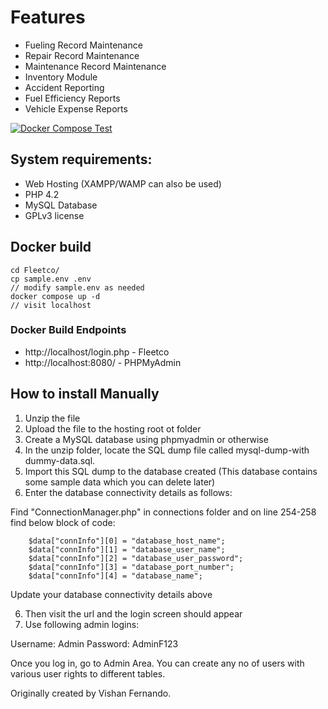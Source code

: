 # Features
* Fueling Record Maintenance
* Repair Record Maintenance
* Maintenance Record Maintenance
* Inventory Module
* Accident Reporting
* Fuel Efficiency Reports
* Vehicle Expense Reports


[![Docker Compose Test](https://github.com/tosin2013/Fleetco/actions/workflows/fleetcpo-test.yaml/badge.svg)](https://github.com/tosin2013/Fleetco/actions/workflows/fleetcpo-test.yaml)

## System requirements:
* Web Hosting (XAMPP/WAMP can also be used)
* PHP 4.2
* MySQL Database
* GPLv3 license

## Docker build
```
cd Fleetco/
cp sample.env .env
// modify sample.env as needed
docker compose up -d
// visit localhost
```

### Docker Build Endpoints 
* http://localhost/login.php - Fleetco
* http://localhost:8080/ - PHPMyAdmin



## How to install Manually 
1. Unzip the file
2. Upload the file to the hosting root ot folder 
3. Create a MySQL database using phpmyadmin or otherwise
3. In the unzip folder, locate the SQL dump file called mysql-dump-with dummy-data.sql.
4. Import this SQL dump to the database created (This database contains some sample data which you can delete later)
5. Enter the database connectivity details as follows:

Find "ConnectionManager.php" in connections folder and on line 254-258 find below block of code:

		$data["connInfo"][0] = "database_host_name";
		$data["connInfo"][1] = "database_user_name";
		$data["connInfo"][2] = "database_user_password";
		$data["connInfo"][3] = "database_port_number";
		$data["connInfo"][4] = "database_name";

Update your database connectivity details above

6. Then visit the url and the login screen should appear
7. Use following admin logins:

Username: Admin
Password: AdminF123

Once you log in, go to Admin Area. You can create any no of users with various user rights to different tables.

Originally created by Vishan Fernando.

